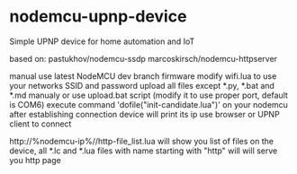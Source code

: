 # nodemcu-upnp-device
Simple UPNP device for home automation and IoT

based on:
 pastukhov/nodemcu-ssdp
 marcoskirsch/nodemcu-httpserver
 

manual
 use latest NodeMCU dev branch firmware
 modify wifi.lua to use your networks SSID and password
 upload all files except *.py, *.bat and *.md manualy or use upload.bat script (modify it to use proper port, default is COM6)
 execute command 'dofile("init-candidate.lua")' on your nodemcu
 after establishing connection device will print its ip
 use browser or UPNP client to connect
 
 http://%nodemcu-ip%//http-file_list.lua will show you list of files on the device, all *.lc and *.lua files with name starting with "http" will will serve you http page
 